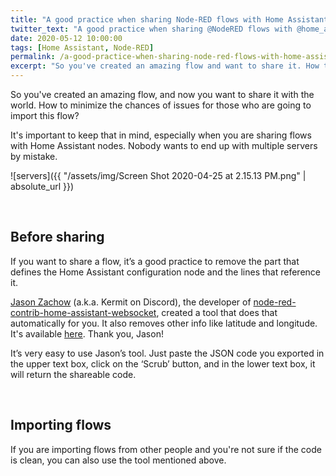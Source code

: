 ```yaml
---
title: "A good practice when sharing Node-RED flows with Home Assistant nodes"
twitter_text: "A good practice when sharing @NodeRED flows with @home_assistant node"
date: 2020-05-12 10:00:00
tags: [Home Assistant, Node-RED]
permalink: /a-good-practice-when-sharing-node-red-flows-with-home-assistant-nodes/
excerpt: "So you've created an amazing flow and want to share it. How to minimize the chances of issues for the person who will import this flow?"
---
```

<!-- markdownlint-disable html -->
So you've created an amazing flow, and now you want to share it with the world. How to minimize the chances of issues for those who are going to import this flow?

It's important to keep that in mind, especially when you are sharing flows with Home Assistant nodes. Nobody wants to end up with multiple servers by mistake.

![servers]({{ "/assets/img/Screen Shot 2020-04-25 at 2.15.13 PM.png" | absolute_url }})

<br />

## Before sharing

If you want to share a flow, it’s a good practice to remove the part that defines the Home Assistant configuration node and the lines that reference it.

[Jason Zachow](https://github.com/zachowj) (a.k.a. Kermit on Discord), the developer of [node-red-contrib-home-assistant-websocket](https://github.com/zachowj/node-red-contrib-home-assistant-websocket), created a tool that does that automatically for you. It also removes other info like latitude and longitude. It's available [here](https://zachowj.github.io/node-red-contrib-home-assistant-websocket/scrubber/). Thank you, Jason!

It’s very easy to use Jason’s tool. Just paste the JSON code you exported in the upper text box, click on the ‘Scrub’ button, and in the lower text box, it will return the shareable code.

<br />

## Importing flows

If you are importing flows from other people and you're not sure if the code is clean, you can also use the tool mentioned above.

